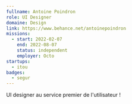 ```yaml
---
fullname: Antoine Poindron
role: UI Designer
domaine: Design
link: https://www.behance.net/antoinepoindron
missions:
  - start: 2022-02-07
    end: 2022-08-07
    status: independent
    employer: Octo
startups:
  - itou
badges:
  - segur
---
```


UI designer au service premier de l'utilisateur !
